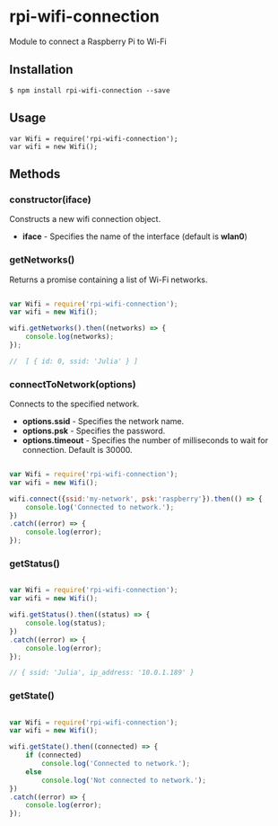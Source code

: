 # rpi-wifi-connection
Module to connect a Raspberry Pi to Wi-Fi

## Installation
	$ npm install rpi-wifi-connection --save


## Usage

    var Wifi = require('rpi-wifi-connection');
    var wifi = new Wifi();


## Methods

### constructor(iface)

Constructs a new wifi connection object.

- **iface**  - Specifies the name of the interface (default is **wlan0**)

### getNetworks()

Returns a promise containing a list of Wi-Fi networks.

````javascript

var Wifi = require('rpi-wifi-connection');
var wifi = new Wifi();

wifi.getNetworks().then((networks) => {
    console.log(networks);
});

//  [ { id: 0, ssid: 'Julia' } ]

````

### connectToNetwork(options)

Connects to the specified network.

- **options.ssid**     - Specifies the network name.
- **options.psk**      - Specifies the password.
- **options.timeout**  - Specifies the number of milliseconds to wait for connection. Default is 30000.

````javascript

var Wifi = require('rpi-wifi-connection');
var wifi = new Wifi();

wifi.connect({ssid:'my-network', psk:'raspberry'}).then(() => {
    console.log('Connected to network.');
})
.catch((error) => {
    console.log(error);
});

````


### getStatus()

````javascript

var Wifi = require('rpi-wifi-connection');
var wifi = new Wifi();

wifi.getStatus().then((status) => {
    console.log(status);
})
.catch((error) => {
    console.log(error);
});

// { ssid: 'Julia', ip_address: '10.0.1.189' }

````

### getState()

````javascript

var Wifi = require('rpi-wifi-connection');
var wifi = new Wifi();

wifi.getState().then((connected) => {
    if (connected)        
        console.log('Connected to network.');
    else
        console.log('Not connected to network.');
})
.catch((error) => {
    console.log(error);
});


````
